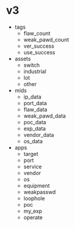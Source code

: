 # v3

- tags
  - flaw_count
  - weak_pawd_count
  - ver_success
  - use_success
- assets
  - switch
  - industrial
  - lot
  - other
- mids
  - ip_data
  - port_data
  - flaw_data
  - weak_pawd_data
  - poc_data
  - exp_data
  - vendor_data
  - os_data
- apps
  - target
  - port
  - service
  - vendor
  - os
  - equipment
  - weakpasswd
  - loophole
  - poc
  - my_exp
  - operate
